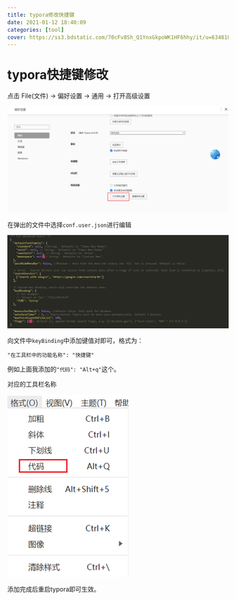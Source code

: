 ```yaml
---
title: typora修改快捷键
date: 2021-01-12 18:40:09
categories: [tool]
cover: https://ss3.bdstatic.com/70cFv8Sh_Q1YnxGkpoWK1HF6hhy/it/u=634818545,2803921456&fm=15&gp=0.jpg
---
```

# typora快捷键修改

点击 File(文件) ->  偏好设置 -> 通用 -> 打开高级设置

![](https://raw.githubusercontent.com/lightingsui/Pic/master/img/20210112183217.png)

在弹出的文件中选择`conf.user.json`进行编辑

![](https://raw.githubusercontent.com/lightingsui/Pic/master/img/20210112183523.png)

向文件中`keyBinding`中添加键值对即可，格式为：

```
"在工具栏中的功能名称": "快捷键"
```

例如上面我添加的`"代码": "Alt+q"`这个。

对应的工具栏名称

![](https://raw.githubusercontent.com/lightingsui/Pic/master/img/20210112193705.png)

添加完成后重启typora即可生效。


